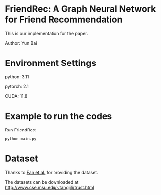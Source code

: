 # FriendRec: A Graph Neural Network for Friend Recommendation
This is our implementation for the paper.

Author: Yun Bai

# Environment Settings
python: 3.11

pytorch: 2.1

CUDA: 11.8

# Example to run the codes
Run FriendRec:

`python main.py`

# Dataset
Thanks to [Fan et.al.](https://arxiv.org/pdf/1902.07243) for providing the dataset.

The datasets can be downloaded at http://www.cse.msu.edu/~tangjili/trust.html
